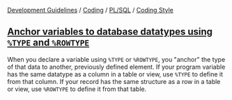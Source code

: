 [Development Guidelines](../../../../README.md) / [Coding](../../../../README.md#coding) / [PL/SQL](../../../../README.md#coding_pl_sql) / [Coding Style](../../../../doc/coding/pl_sql/coding_style.md)

## [Anchor variables to database datatypes using `%TYPE` and `%ROWTYPE`](../../../../doc/coding/pl_sql/coding_style.md#AnchorTypes)

When you declare a variable using `%TYPE` or `%ROWTYPE`, you "anchor" the type of that data to another, previously defined element. If your program variable has the same datatype as a column in a table or view, use `%TYPE` to define it from that column. If your record has the same structure as a row in a table or view, use `%ROWTYPE` to define it from that table.
